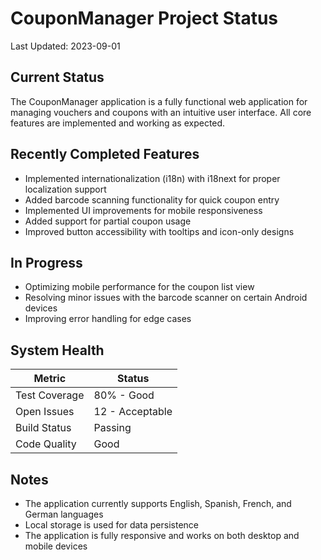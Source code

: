 # CouponManager Project Status

Last Updated: 2023-09-01

## Current Status

The CouponManager application is a fully functional web application for managing vouchers and coupons with an intuitive user interface. All core features are implemented and working as expected.

## Recently Completed Features

- Implemented internationalization (i18n) with i18next for proper localization support
- Added barcode scanning functionality for quick coupon entry
- Implemented UI improvements for mobile responsiveness
- Added support for partial coupon usage
- Improved button accessibility with tooltips and icon-only designs

## In Progress

- Optimizing mobile performance for the coupon list view
- Resolving minor issues with the barcode scanner on certain Android devices
- Improving error handling for edge cases

## System Health

| Metric | Status |
|--------|--------|
| Test Coverage | 80% - Good |
| Open Issues | 12 - Acceptable |
| Build Status | Passing |
| Code Quality | Good |

## Notes

- The application currently supports English, Spanish, French, and German languages
- Local storage is used for data persistence
- The application is fully responsive and works on both desktop and mobile devices 